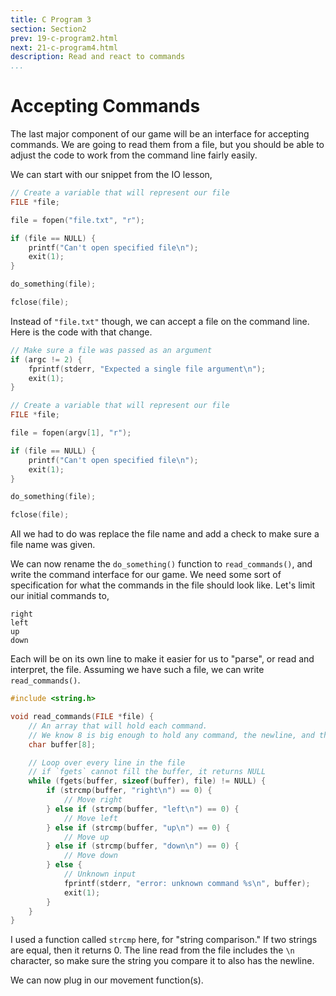 ```yaml
---
title: C Program 3
section: Section2
prev: 19-c-program2.html
next: 21-c-program4.html
description: Read and react to commands
...
```


# Accepting Commands

The last major component of our game will be an interface for accepting
commands. We are going to read them from a file, but you should be able to
adjust the code to work from the command line fairly easily.

We can start with our snippet from the IO lesson,

```c
// Create a variable that will represent our file
FILE *file;

file = fopen("file.txt", "r");

if (file == NULL) {
    printf("Can't open specified file\n");
    exit(1);
}

do_something(file);

fclose(file);
```

Instead of `"file.txt"` though, we can accept a file on the command line. Here
is the code with that change.

```c
// Make sure a file was passed as an argument
if (argc != 2) {
    fprintf(stderr, "Expected a single file argument\n");
    exit(1);
}

// Create a variable that will represent our file
FILE *file;

file = fopen(argv[1], "r");

if (file == NULL) {
    printf("Can't open specified file\n");
    exit(1);
}

do_something(file);

fclose(file);
```

All we had to do was replace the file name and add a check to make sure a file
name was given.

We can now rename the `do_something()` function to `read_commands()`, and write
the command interface for our game. We need some sort of specification for
what the commands in the file should look like. Let's limit our initial commands
to,

    right
    left
    up
    down

Each will be on its own line to make it easier for us to "parse", or read and
interpret, the file. Assuming we have such a file, we can write
`read_commands()`.

```c
#include <string.h>

void read_commands(FILE *file) {
    // An array that will hold each command.
    // We know 8 is big enough to hold any command, the newline, and the null
    char buffer[8];

    // Loop over every line in the file
    // if `fgets` cannot fill the buffer, it returns NULL
    while (fgets(buffer, sizeof(buffer), file) != NULL) {
        if (strcmp(buffer, "right\n") == 0) {
            // Move right
        } else if (strcmp(buffer, "left\n") == 0) {
            // Move left
        } else if (strcmp(buffer, "up\n") == 0) {
            // Move up
        } else if (strcmp(buffer, "down\n") == 0) {
            // Move down
        } else {
            // Unknown input
            fprintf(stderr, "error: unknown command %s\n", buffer);
            exit(1);
        }
    }
}
```

I used a function called `strcmp` here, for "string comparison." If two strings
are equal, then it returns 0. The line read from the file includes the `\n`
character, so make sure the string you compare it to also
has the newline.

We can now plug in our movement function(s).
